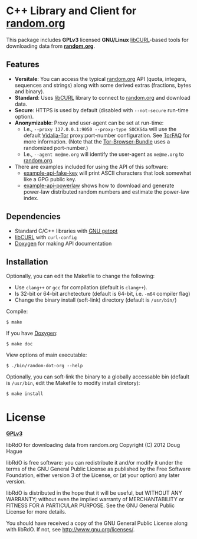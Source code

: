 # C++ Library and Client for [random.org](https://www.random.org)
This package includes **GPLv3** licensed **GNU/Linux** [libCURL](http://curl.haxx.se/)-based
tools for downloading data from **[random.org](https://www.random.org)**.

## Features
* **Versitale**: You can access the typical [random.org](https://www.random.org) 
  API (quota, integers, sequences and strings) along with some derived extras 
  (fractions, bytes and binary).
* **Standard**: Uses [libCURL](http://curl.haxx.se/) library to connect to 
  [random.org](https://www.random.org) and download data. 
* **Secure**: HTTPS is used by default (disabled with `--not-secure` run-time option).
* **Anonymizable**: Proxy and user-agent can be set at run-time: 
    * I.e., `--proxy 127.0.0.1:9050 --proxy-type SOCKS4a` will use the default 
	[Vidalia-Tor](https://www.torproject.org/projects/vidalia) proxy:port-number configuration.
	See [TorFAQ](https://trac.torproject.org/projects/tor/wiki/doc/TorFAQ#SOCKSAndDNS) for 
	more information. (Note that the [Tor-Browser-Bundle](https://www.torproject.org/projects/torbrowser.html) 
	uses a randomized port-number.)
	* I.e., `--agent me@me.org` will identify the user-agent as `me@me.org` to 
	[random.org](https://www.random.org).
* There are examples included for using the API of this software: 
    * [example-api-fake-key](https://github.com/doughague/random-dot-org/blob/master/src/example-api-fake-key.cxx) 
	will print ASCII characters that look somewhat like a GPG public key.
    * [example-api-powerlaw](https://github.com/doughague/random-dot-org/blob/master/src/example-api-powerlaw.cxx)
	shows how to download and generate power-law distributed random numbers and estimate the power-law index.

<!-- * To `std::cout` (default) -->
<!-- * Appended to specified output file, i.e. `-o data.txt --append` -->
<!-- * In-memory c++ classes (API) for use in other programs. -->

## Dependencies
* Standard C/C++ libraries with [GNU getopt](https://www.gnu.org/software/libc/manual/html_node/Getopt.html)
* [libCURL](http://curl.haxx.se/) with `curl-config`
* [Doxygen](http://www.stack.nl/~dimitri/doxygen/) for making API documentation

## Installation
Optionally, you can edit the Makefile to change the following:
* Use `clang++` or `gcc` for compilation (default is `clang++`).
* Is 32-bit or 64-bit archetecture (default is 64-bit, i.e. `-m64` compiler flag)
* Change the binary install (soft-link) directory (default is `/usr/bin/`)

Compile:

    $ make

If you have [Doxygen](http://www.stack.nl/~dimitri/doxygen/):

    $ make doc

View options of main executable:

    $ ./bin/random-dot-org --help

Optionally, you can soft-link the binary to a globally accessable bin 
(default is `/usr/bin`, edit the Makefile to modify install diretory):

	$ make install

# License
**[GPLv3](https://www.gnu.org/licenses/gpl.html)**

libRdO for downloading data from random.org
Copyright (C) 2012 Doug Hague

libRdO is free software: you can redistribute it and/or modify
it under the terms of the GNU General Public License as published by
the Free Software Foundation, either version 3 of the License, or
(at your option) any later version.

libRdO is distributed in the hope that it will be useful,
but WITHOUT ANY WARRANTY; without even the implied warranty of
MERCHANTABILITY or FITNESS FOR A PARTICULAR PURPOSE.  See the
GNU General Public License for more details.

You should have received a copy of the GNU General Public License
along with libRdO.  If not, see <http://www.gnu.org/licenses/>.
